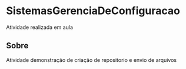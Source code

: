 # SistemasGerenciaDeConfiguracao

Atividade realizada em aula

## Sobre

Atividade demonstração de criação de repositorio e envio de arquivos
